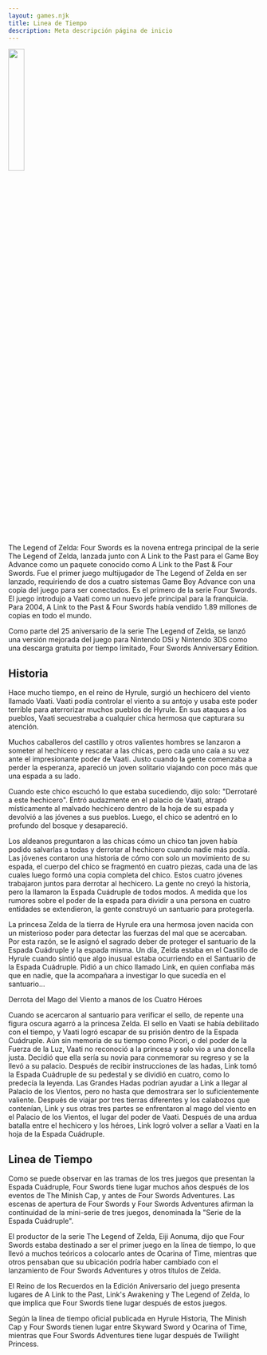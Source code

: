 ```yaml
---
layout: games.njk
title: Linea de Tiempo 
description: Meta descripción página de inicio
---
```

</p>
<img width="25%" src="/img/FS.png">
</p>
<div class="container">
The Legend of Zelda: Four Swords es la novena entrega principal de la serie The Legend of Zelda, lanzada junto con A Link to the Past para el Game Boy Advance como un paquete conocido como A Link to the Past & Four Swords. Fue el primer juego multijugador de The Legend of Zelda en ser lanzado, requiriendo de dos a cuatro sistemas Game Boy Advance con una copia del juego para ser conectados. Es el primero de la serie Four Swords. El juego introdujo a Vaati como un nuevo jefe principal para la franquicia. Para 2004, A Link to the Past & Four Swords había vendido 1.89 millones de copias en todo el mundo.

Como parte del 25 aniversario de la serie The Legend of Zelda, se lanzó una versión mejorada del juego para Nintendo DSi y Nintendo 3DS como una descarga gratuita por tiempo limitado, Four Swords Anniversary Edition.
</p>
<h2>Historia</h2>

Hace mucho tiempo, en el reino de Hyrule, surgió un hechicero del viento llamado Vaati. Vaati podía controlar el viento a su antojo y usaba este poder terrible para aterrorizar muchos pueblos de Hyrule. En sus ataques a los pueblos, Vaati secuestraba a cualquier chica hermosa que capturara su atención.

Muchos caballeros del castillo y otros valientes hombres se lanzaron a someter al hechicero y rescatar a las chicas, pero cada uno caía a su vez ante el impresionante poder de Vaati. Justo cuando la gente comenzaba a perder la esperanza, apareció un joven solitario viajando con poco más que una espada a su lado.

Cuando este chico escuchó lo que estaba sucediendo, dijo solo: "Derrotaré a este hechicero". Entró audazmente en el palacio de Vaati, atrapó místicamente al malvado hechicero dentro de la hoja de su espada y devolvió a las jóvenes a sus pueblos. Luego, el chico se adentró en lo profundo del bosque y desapareció.

Los aldeanos preguntaron a las chicas cómo un chico tan joven había podido salvarlas a todas y derrotar al hechicero cuando nadie más podía. Las jóvenes contaron una historia de cómo con solo un movimiento de su espada, el cuerpo del chico se fragmentó en cuatro piezas, cada una de las cuales luego formó una copia completa del chico. Estos cuatro jóvenes trabajaron juntos para derrotar al hechicero. La gente no creyó la historia, pero la llamaron la Espada Cuádruple de todos modos. A medida que los rumores sobre el poder de la espada para dividir a una persona en cuatro entidades se extendieron, la gente construyó un santuario para protegerla.

La princesa Zelda de la tierra de Hyrule era una hermosa joven nacida con un misterioso poder para detectar las fuerzas del mal que se acercaban. Por esta razón, se le asignó el sagrado deber de proteger el santuario de la Espada Cuádruple y la espada misma. Un día, Zelda estaba en el Castillo de Hyrule cuando sintió que algo inusual estaba ocurriendo en el Santuario de la Espada Cuádruple. Pidió a un chico llamado Link, en quien confiaba más que en nadie, que la acompañara a investigar lo que sucedía en el santuario...

Derrota del Mago del Viento a manos de los Cuatro Héroes

Cuando se acercaron al santuario para verificar el sello, de repente una figura oscura agarró a la princesa Zelda. El sello en Vaati se había debilitado con el tiempo, y Vaati logró escapar de su prisión dentro de la Espada Cuádruple. Aún sin memoria de su tiempo como Picori, o del poder de la Fuerza de la Luz, Vaati no reconoció a la princesa y solo vio a una doncella justa. Decidió que ella sería su novia para conmemorar su regreso y se la llevó a su palacio. Después de recibir instrucciones de las hadas, Link tomó la Espada Cuádruple de su pedestal y se dividió en cuatro, como lo predecía la leyenda. Las Grandes Hadas podrían ayudar a Link a llegar al Palacio de los Vientos, pero no hasta que demostrara ser lo suficientemente valiente. Después de viajar por tres tierras diferentes y los calabozos que contenían, Link y sus otras tres partes se enfrentaron al mago del viento en el Palacio de los Vientos, el lugar del poder de Vaati. Después de una ardua batalla entre el hechicero y los héroes, Link logró volver a sellar a Vaati en la hoja de la Espada Cuádruple.
</p>
<h2>Linea de Tiempo</h2>
Como se puede observar en las tramas de los tres juegos que presentan la Espada Cuádruple, Four Swords tiene lugar muchos años después de los eventos de The Minish Cap, y antes de Four Swords Adventures. Las escenas de apertura de Four Swords y Four Swords Adventures afirman la continuidad de la mini-serie de tres juegos, denominada la "Serie de la Espada Cuádruple".

El productor de la serie The Legend of Zelda, Eiji Aonuma, dijo que Four Swords estaba destinado a ser el primer juego en la línea de tiempo, lo que llevó a muchos teóricos a colocarlo antes de Ocarina of Time, mientras que otros pensaban que su ubicación podría haber cambiado con el lanzamiento de Four Swords Adventures y otros títulos de Zelda.

El Reino de los Recuerdos en la Edición Aniversario del juego presenta lugares de A Link to the Past, Link's Awakening y The Legend of Zelda, lo que implica que Four Swords tiene lugar después de estos juegos.

Según la línea de tiempo oficial publicada en Hyrule Historia, The Minish Cap y Four Swords tienen lugar entre Skyward Sword y Ocarina of Time, mientras que Four Swords Adventures tiene lugar después de Twilight Princess.
</p>
</div>